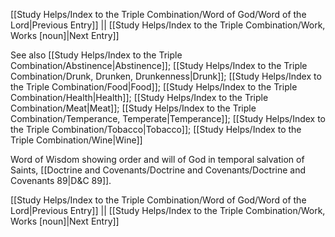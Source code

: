[[Study Helps/Index to the Triple Combination/Word of God/Word of the Lord|Previous Entry]]  ||  [[Study Helps/Index to the Triple Combination/Work, Works [noun]|Next Entry]]

 See also [[Study Helps/Index to the Triple Combination/Abstinence|Abstinence]]; [[Study Helps/Index to the Triple Combination/Drunk, Drunken, Drunkenness|Drunk]]; [[Study Helps/Index to the Triple Combination/Food|Food]]; [[Study Helps/Index to the Triple Combination/Health|Health]]; [[Study Helps/Index to the Triple Combination/Meat|Meat]]; [[Study Helps/Index to the Triple Combination/Temperance, Temperate|Temperance]]; [[Study Helps/Index to the Triple Combination/Tobacco|Tobacco]]; [[Study Helps/Index to the Triple Combination/Wine|Wine]]

 Word of Wisdom showing order and will of God in temporal salvation of Saints, [[Doctrine and Covenants/Doctrine and Covenants/Doctrine and Covenants 89|D&C 89]].

[[Study Helps/Index to the Triple Combination/Word of God/Word of the Lord|Previous Entry]]  ||  [[Study Helps/Index to the Triple Combination/Work, Works [noun]|Next Entry]]